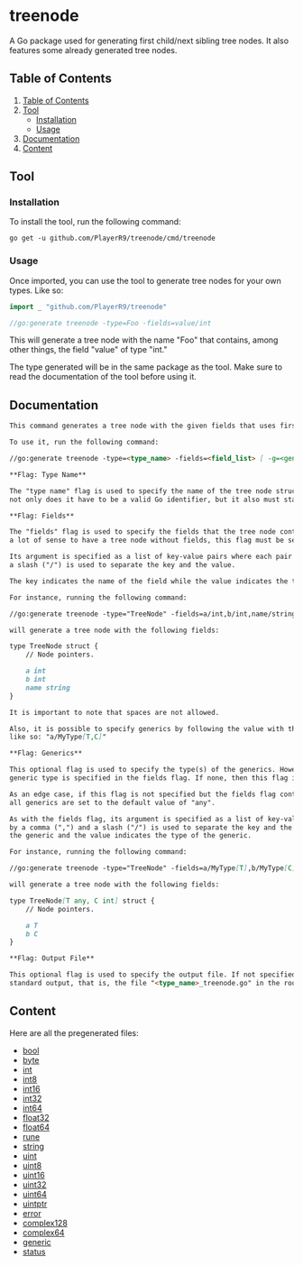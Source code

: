# treenode
A Go package used for generating first child/next sibling tree nodes. It also features some already generated tree nodes.


## Table of Contents

1. [Table of Contents](#table-of-contents)
2. [Tool](#tool)
   - [Installation](#installation)
   - [Usage](#usage)
3. [Documentation](#documentation)
4. [Content](#content)


## Tool

### Installation

To install the tool, run the following command:
```
go get -u github.com/PlayerR9/treenode/cmd/treenode
```


### Usage

Once imported, you can use the tool to generate tree nodes for your own types. Like so:
```go
import _ "github.com/PlayerR9/treenode"

//go:generate treenode -type=Foo -fields=value/int
```

This will generate a tree node with the name "Foo" that contains, among other things, the field "value" of type "int."

The type generated will be in the same package as the tool. Make sure to read the documentation of the tool before using it.


## Documentation

```markdown
This command generates a tree node with the given fields that uses first child/next sibling pointers.

To use it, run the following command:

//go:generate treenode -type=<type_name> -fields=<field_list> [ -g=<generics>] [ -output=<output_file> ]

**Flag: Type Name**

The "type name" flag is used to specify the name of the tree node struct. As such, it must be set and,
not only does it have to be a valid Go identifier, but it also must start with an upper case letter.

**Flag: Fields**

The "fields" flag is used to specify the fields that the tree node contains. Because it doesn't make
a lot of sense to have a tree node without fields, this flag must be set.

Its argument is specified as a list of key-value pairs where each pair is separated by a comma (",") and
a slash ("/") is used to separate the key and the value.

The key indicates the name of the field while the value indicates the type of the field.

For instance, running the following command:

//go:generate treenode -type="TreeNode" -fields=a/int,b/int,name/string

will generate a tree node with the following fields:

type TreeNode struct {
	// Node pointers.

	a int
	b int
	name string
}

It is important to note that spaces are not allowed.

Also, it is possible to specify generics by following the value with the generics between square brackets;
like so: "a/MyType[T,C]"

**Flag: Generics**

This optional flag is used to specify the type(s) of the generics. However, this only applies if at least one
generic type is specified in the fields flag. If none, then this flag is ignored.

As an edge case, if this flag is not specified but the fields flag contains generics, then
all generics are set to the default value of "any".

As with the fields flag, its argument is specified as a list of key-value pairs where each pair is separated
by a comma (",") and a slash ("/") is used to separate the key and the value. The key indicates the name of
the generic and the value indicates the type of the generic.

For instance, running the following command:

//go:generate treenode -type="TreeNode" -fields=a/MyType[T],b/MyType[C] -g=T/any,C/int

will generate a tree node with the following fields:

type TreeNode[T any, C int] struct {
	// Node pointers.

	a T
	b C
}

**Flag: Output File**

This optional flag is used to specify the output file. If not specified, the output will be written to
standard output, that is, the file "<type_name>_treenode.go" in the root of the current directory.
```


## Content

Here are all the pregenerated files:
- [bool](bool.go)
- [byte](byte.go)
- [int](int.go)
- [int8](int8.go)
- [int16](int16.go)
- [int32](int32.go)
- [int64](int64.go)
- [float32](float32.go)
- [float64](float64.go)
- [rune](rune.go)
- [string](string.go)
- [uint](uint.go)
- [uint8](uint8.go)
- [uint16](uint16.go)
- [uint32](uint32.go)
- [uint64](uint64.go)
- [uintptr](uintptr.go)
- [error](error.go)
- [complex128](complex128.go)
- [complex64](complex64.go)
- [generic](generic.go)
- [status](status.go)